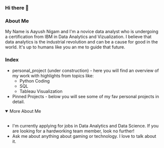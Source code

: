 ### Hi there 👋
### About Me
My Name is Aayush Nigam and I'm a novice data analyst who is undergoing a certification from IBM in Data Analytics and Vizualization. I believe that data analytics is the industrial revolution and can be a cause for good in the world. It's up to humans like you an me to guide that future.


### Index
* personal_project (under construction) -  here you will find an overview of my work with highlights from topics like:
  * Python Coding
  * SQL
  * Tableau Visualization
* Pinned Projects - below you will see some of my fav personal projects in detail.


<details open>
<summary>More About Me</summary>
<br>
<ul>
<li> I'm currently applying for jobs in Data Analytics and Data Science. If you are looking for a hardworking team member, look no further!</li>
<li> Ask me about anything about gaming or technology. I love to talk about it. </li>
</details>
